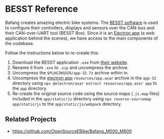 # BESST Reference

Bafang creates amazing electric bike systems. The [BESST software](https://bafang-e.com/en/oem-area/service/besst/) is used to configure their controllers, displays and sensors over the CAN-bus and their CAN-over-UART tool (BESST Box). Since it is an [Electron app](https://www.electronjs.org) (a web application behind the scenes), we have access to the main components of the codebase.

Follow the instructions below to re-create this:

1. Download the BESST application `.exe` from [their website](https://bafang-e.com/en/oem-area/service/besst/).
2. Rename it from `.exe` to `.zip` and uncompress the archive.
3. Uncompress the `$PLUGINSDIR/app-32.7z` archive within in.
4. Uncompress the [electron app](https://www.electronjs.org) `resources/app.asar` archive in the `app-32` directory using `npx @electron/asar extract resources/app.asar app` to the `app` directory.
5. Re-create the original source code using the source maps (`.js.map` files) included in the `app/static/js` directory using `npx reverse-sourcemap app/static/js` to the `app/static/js/webpack` directory.

## Related Projects

- https://github.com/OpenSourceEBike/Bafang_M500_M600